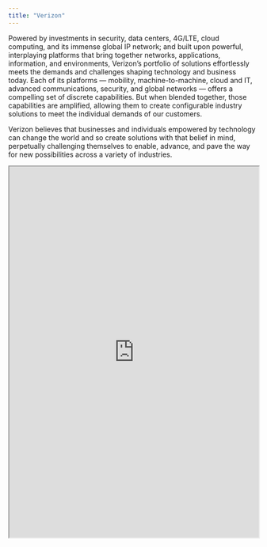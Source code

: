 ```yaml
---
title: "Verizon"
---
```


Powered by investments in security, data centers, 4G/LTE, cloud computing, and its immense global IP network; and built upon powerful, interplaying platforms that bring together networks, applications, information, and environments, Verizon’s portfolio of solutions effortlessly meets the demands and challenges shaping technology and business today. Each of its platforms — mobility, machine-to-machine, cloud and IT, advanced communications, security, and global networks — offers a compelling set of discrete capabilities. But when blended together, those capabilities are amplified, allowing them to create configurable industry solutions to meet the individual demands of our customers.

Verizon believes that businesses and individuals empowered by technology can change the world and so create solutions with that belief in mind, perpetually challenging themselves to enable, advance, and pave the way for new possibilities across a variety of industries.

<iframe height="750" width="100%" src="https://ewelton.github.io/ktest/wiki.html#Verizon"></iframe>
